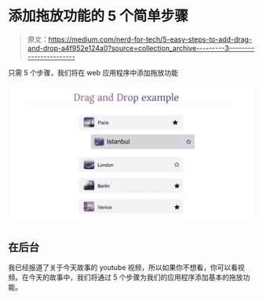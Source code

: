 # 添加拖放功能的 5 个简单步骤

> 原文：<https://medium.com/nerd-for-tech/5-easy-steps-to-add-drag-and-drop-a4f952e124a0?source=collection_archive---------3----------------------->

只需 5 个步骤，我们将在 web 应用程序中添加拖放功能

![](img/0e519aff6dae2990aca1896ed3eb336f.png)

## 在后台

我已经报道了关于今天故事的 youtube 视频，所以如果你不想看，你可以看视频。在今天的故事中，我们将通过 5 个步骤为我们的应用程序添加基本的拖放功能。
